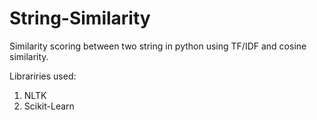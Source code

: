 # String-Similarity
Similarity scoring between two string in python using TF/IDF and cosine similarity.

Librariries used:

1. NLTK
2. Scikit-Learn
